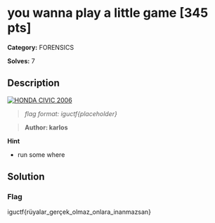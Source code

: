 # you wanna play a little game [345 pts]

**Category:** FORENSICS

**Solves:** 7

## Description
[![HONDA CIVIC 2006](http://img.youtube.com/vi/8CKjNcSUNt8/0.jpg)](http://www.youtube.com/watch?v=8CKjNcSUNt8 "you wanna play a little game")

>*flag format: iguctf{placeholder}*

>**Author: karlos**

**Hint**
* run some where

## Solution

### Flag
iguctf{rüyalar_gerçek_olmaz_onlara_inanmazsan}
